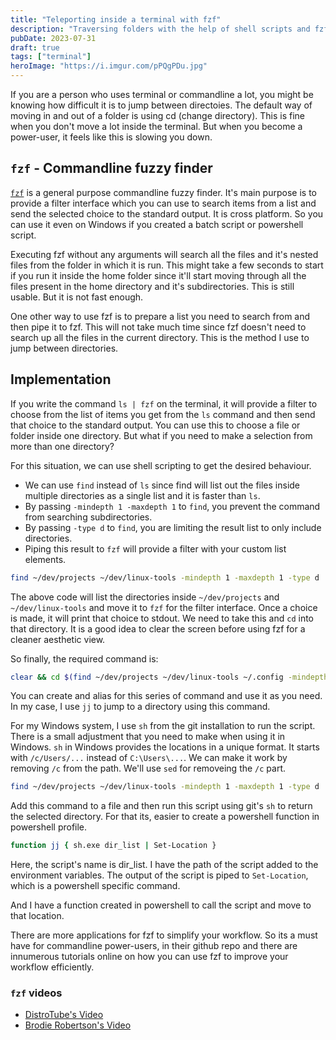 ```yaml
---
title: "Teleporting inside a terminal with fzf"
description: "Traversing folders with the help of shell scripts and fzf"
pubDate: 2023-07-31
draft: true
tags: ["terminal"]
heroImage: "https://i.imgur.com/pPQgPDu.jpg"
---
```

If you are a person who uses terminal or commandline a lot, you might be knowing 
how difficult it is to jump between directoies. The default way of moving in and out 
of a folder is using cd (change directory). This is fine when you don't move a lot inside 
the terminal. But when you become a power-user, it feels like this is slowing you down.

## `fzf` - Commandline fuzzy finder

[`fzf`](https://github.com/junegunn/fzf) is a general purpose commandline fuzzy finder. It's main purpose is to provide 
a filter interface which you can use to search items from a list and send the selected choice 
to the standard output. It is cross platform. So you can use it even on Windows if you created a 
batch script or powershell script.

Executing fzf without any arguments will search all the files and it's nested files from 
the folder in which it is run. This might take a few seconds to start if you run it inside the home folder 
since it'll start moving through all the files present in the home directory and it's subdirectories.
This is still usable. But it is not fast enough.

One other way to use fzf is to prepare a list you need to search from and then pipe it 
to fzf. This will not take much time since fzf doesn't need to search up all the files 
in the current directory. This is the method I use to jump between directories.

## Implementation

If you write the command `ls | fzf` on the terminal, it will provide a filter to choose from 
the list of items you get from the `ls` command and then send that choice to the standard 
output. You can use this to choose a file or folder inside one directory. But what if you need to 
make a selection from more than one directory?

For this situation, we can use shell scripting to get the desired behaviour.
- We can use `find` instead of `ls` since find will list out the files inside multiple 
directories as a single list and it is faster than `ls`.
- By passing `-mindepth 1 -maxdepth 1` to `find`, you prevent the command from searching 
subdirectories.
- By passing `-type d` to `find`, you are limiting the result list to only include 
directories.
- Piping this result to `fzf` will provide a filter with your custom list elements.

```sh
find ~/dev/projects ~/dev/linux-tools -mindepth 1 -maxdepth 1 -type d | fzf
```

The above code will list the directories inside `~/dev/projects` and `~/dev/linux-tools` and move it to 
`fzf` for the filter interface. Once a choice is made, it will print that choice to stdout.
We need to take this and `cd` into that directory. It is a good idea to clear the screen 
before using fzf for a cleaner aesthetic view.

So finally, the required command is:
```sh
clear && cd $(find ~/dev/projects ~/dev/linux-tools ~/.config -mindepth 1 -maxdepth 1 -type d | fzf)
```

You can create and alias for this series of command and use it as you need. In my case, 
I use `jj` to jump to a directory using this command.

For my Windows system, I use `sh` from the git installation to run the script. There is a 
small adjustment that you need to make when using it in Windows. `sh` in Windows provides the locations in 
a unique format. It starts with `/c/Users/...` instead of `C:\Users\...`. We can make it work by 
removing `/c` from the path. We'll use `sed` for removeing the `/c` part.

```sh
find ~/dev/projects ~/dev/linux-tools -mindepth 1 -maxdepth 1 -type d | fzf | sed 's/c\///'
```

Add this command to a file and then run this script using git's `sh` to return the 
selected directory. For that its, easier to create a powershell function in powershell profile.

```sh
function jj { sh.exe dir_list | Set-Location }
```

Here, the script's name is dir_list. I have the path of the script added to the environment variables.
The output of the script is piped to `Set-Location`, which is a powershell specific command.

And I have a function created in powershell to call the script and move to that location.

There are more applications for fzf to simplify your workflow. So its a must have 
for commandline power-users, in their github repo and there are innumerous tutorials online on how 
you can use fzf to improve your workflow efficiently.

### `fzf` videos
- [DistroTube's Video](https://youtu.be/Ab6cWN9ZrXo)
- [Brodie Robertson's Video](https://youtu.be/gDPhsQEcY_c)
